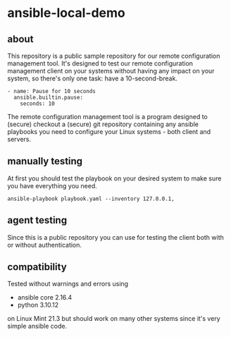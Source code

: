 # ansible-local-demo

## about

This repository is a public sample repository for our remote configuration management tool.
It's designed to test our remote configuration management client on your systems without having any impact on your system, so there's only one task: have a 10-second-break.


```
- name: Pause for 10 seconds
  ansible.builtin.pause:
    seconds: 10
```

The remote configuration management tool is a program designed to (secure) checkout a (secure) git repository containing any ansible playbooks you need to configure your Linux systems - both client and servers.

## manually testing

At first you should test the playbook on your desired system to make sure you have everything you need.

```
ansible-playbook playbook.yaml --inventory 127.0.0.1,
```

## agent testing

Since this is a public repository you can use for testing the client both with or without authentication.

## compatibility

Tested without warnings and errors using
- ansible core 2.16.4
- python 3.10.12

on Linux Mint 21.3 but should work on many other systems since it's very simple ansible code.